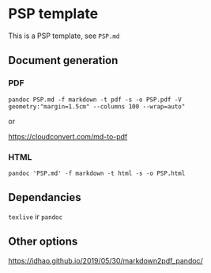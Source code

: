 # PSP template
This is a PSP template, see `PSP.md`

## Document generation
### PDF
`pandoc PSP.md -f markdown -t pdf -s -o PSP.pdf -V geometry:"margin=1.5cm" --columns 100 --wrap=auto"`

or

<https://cloudconvert.com/md-to-pdf>

### HTML
`pandoc 'PSP.md' -f markdown -t html -s -o PSP.html`

## Dependancies
`texlive` ir `pandoc` 

## Other options
https://jdhao.github.io/2019/05/30/markdown2pdf_pandoc/
